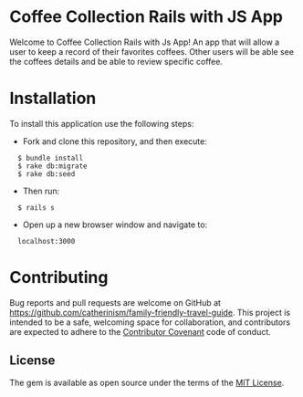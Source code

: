 # Coffee Collection Rails with JS App

Welcome to Coffee Collection Rails with Js App! An app that will allow a user to keep a record of their favorites coffees. Other users will be able see the coffees details and be able to review specific coffee.


# Installation

To install this application use the following steps:
  * Fork and clone this repository, and then execute:
  ```  
    $ bundle install
    $ rake db:migrate
    $ rake db:seed

  ```

  * Then run:
  ```
    $ rails s
  ```
  * Open up a new browser window and navigate to:
  ```
    localhost:3000
  ```
# Contributing

Bug reports and pull requests are welcome on GitHub at https://github.com/catherinism/family-friendly-travel-guide. This project is intended to be a safe, welcoming space for collaboration, and contributors are expected to adhere to the [Contributor Covenant](http://contributor-covenant.org) code of conduct.

## License

The gem is available as open source under the terms of the [MIT License](https://opensource.org/licenses/MIT).
